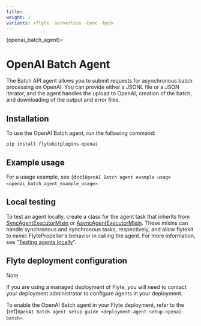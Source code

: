 ```yaml
---
title:
weight: 1
variants: +flyte -serverless -byoc -byok
---
```


(openai_batch_agent)=

# OpenAI Batch Agent



The Batch API agent allows you to submit requests for asynchronous batch processing on OpenAI.
You can provide either a JSONL file or a JSON iterator, and the agent handles the upload to OpenAI,
creation of the batch, and downloading of the output and error files.

## Installation

To use the OpenAI Batch agent, run the following command:

```
pip install flytekitplugins-openai
```

## Example usage

For a usage example, see {doc}`OpenAI Batch agent example usage <openai_batch_agent_example_usage>`.

## Local testing

To test an agent locally, create a class for the agent task that inherits from
[SyncAgentExecutorMixin](https://github.com/flyteorg/flytekit/blob/master/flytekit/extend/backend/base_agent.py#L222-L256)
or [AsyncAgentExecutorMixin](https://github.com/flyteorg/flytekit/blob/master/flytekit/extend/backend/base_agent.py#L259-L354).
These mixins can handle synchronous and synchronous tasks, respectively,
and allow flytekit to mimic FlytePropeller's behavior in calling the agent.
For more information, see "[Testing agents locally](https://docs.flyte.org/en/latest/flyte_agents/testing_agents_locally.html)".

## Flyte deployment configuration

> [!NOTE]
> If you are using a managed deployment of Flyte, you will need to contact your deployment administrator to configure agents in your deployment.

To enable the OpenAI Batch agent in your Flyte deployment, refer to the
{ref}`OpenAI Batch agent setup guide <deployment-agent-setup-openai-batch>`.
